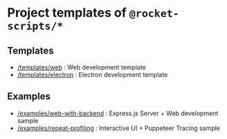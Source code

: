 # Project templates of `@rocket-scripts/*`

## Templates

- [/templates/web](templates/web) : Web development template
- [/templates/electron](templates/electron) : Electron development template

## Examples

- [/examples/web-with-backend](examples/web-with-backend) : Express.js Server + Web development sample
- [/examples/repeat-profiling](examples/repeat-profiling) : Interactive UI + Puppeteer Tracing sample
